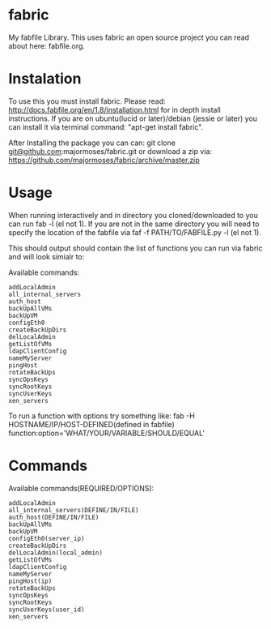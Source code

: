 fabric
======

My fabfile Library. This uses fabric an open source project you can read about here: fabfile.org.

Instalation
======

To use this you must install fabric. Please read: http://docs.fabfile.org/en/1.8/installation.html for in depth install instructions. If you are on ubuntu(lucid or later)/debian (jessie or later) you can install it via terminal command: "apt-get install fabric". 

After Installing the package you can can: git clone git@github.com:majormoses/fabric.git or download a zip via: https://github.com/majormoses/fabric/archive/master.zip

Usage
======
When running interactively and in directory you cloned/downloaded to you can run fab -l (el not 1). If you are not in the same directory you will need to specify the location of the fabfile via faf -f PATH/TO/FABFILE.py -l (el not 1).

This should output should contain the list of functions you can run via fabric and will look simialr to:

Available commands:

    addLocalAdmin
    all_internal_servers
    auth_host
    backUpAllVMs
    backUpVM
    configEth0
    createBackUpDirs
    delLocalAdmin
    getListOfVMs
    ldapClientConfig
    nameMyServer
    pingHost
    rotateBackUps
    syncOpsKeys
    syncRootKeys
    syncUserKeys
    xen_servers


To run a function with options try something like: 
fab -H HOSTNAME/IP/HOST-DEFINED(defined in fabfile)  function:option='WHAT/YOUR/VARIABLE/SHOULD/EQUAL'


Commands
======
Available commands(REQUIRED/OPTIONS):

    addLocalAdmin
    all_internal_servers(DEFINE/IN/FILE)
    auth_host(DEFINE/IN/FILE)
    backUpAllVMs
    backUpVM
    configEth0(server_ip)
    createBackUpDirs
    delLocalAdmin(local_admin)
    getListOfVMs
    ldapClientConfig
    nameMyServer
    pingHost(ip)
    rotateBackUps
    syncOpsKeys
    syncRootKeys
    syncUserKeys(user_id)
    xen_servers

